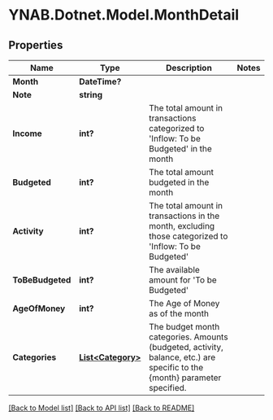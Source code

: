 # YNAB.Dotnet.Model.MonthDetail
## Properties

Name | Type | Description | Notes
------------ | ------------- | ------------- | -------------
**Month** | **DateTime?** |  | 
**Note** | **string** |  | 
**Income** | **int?** | The total amount in transactions categorized to &#39;Inflow: To be Budgeted&#39; in the month | 
**Budgeted** | **int?** | The total amount budgeted in the month | 
**Activity** | **int?** | The total amount in transactions in the month, excluding those categorized to &#39;Inflow: To be Budgeted&#39; | 
**ToBeBudgeted** | **int?** | The available amount for &#39;To be Budgeted&#39; | 
**AgeOfMoney** | **int?** | The Age of Money as of the month | 
**Categories** | [**List&lt;Category&gt;**](Category.md) | The budget month categories.  Amounts (budgeted, activity, balance, etc.) are specific to the {month} parameter specified. | 

[[Back to Model list]](../README.md#documentation-for-models) [[Back to API list]](../README.md#documentation-for-api-endpoints) [[Back to README]](../README.md)

